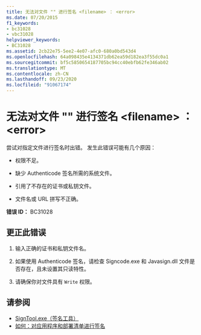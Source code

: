```yaml
---
title: 无法对文件 "" 进行签名 <filename> ： <error>
ms.date: 07/20/2015
f1_keywords:
- bc31028
- vbc31028
helpviewer_keywords:
- BC31028
ms.assetid: 2cb22e75-5ee2-4e07-afc0-680a0bd543d4
ms.openlocfilehash: 64a098435e4134371db62ea59d182ea3f55dc0a1
ms.sourcegitcommit: bf5c5850654187705bc94cc40ebfb62fe346ab02
ms.translationtype: MT
ms.contentlocale: zh-CN
ms.lasthandoff: 09/23/2020
ms.locfileid: "91067174"
---
```

# <a name="unable-to-sign-file-filename-error"></a>无法对文件 "" 进行签名 \<filename> ： \<error>

尝试对指定文件进行签名时出错。 发生此错误可能有几个原因：  
  
- 权限不足。  
  
- 缺少 Authenticode 签名所需的系统文件。  
  
- 引用了不存在的证书或私钥文件。  
  
- 文件名或 URL 拼写不正确。  
  
 **错误 ID：** BC31028  
  
## <a name="to-correct-this-error"></a>更正此错误  
  
1. 输入正确的证书和私钥文件名。  
  
2. 如果使用 Authenticode 签名，请检查 Signcode.exe 和 Javasign.dll 文件是否存在，且未设置其只读特性。  
  
3. 请确保你对文件具有 `Write` 权限。  
  
## <a name="see-also"></a>请参阅

- [SignTool.exe（签名工具）](../../framework/tools/signtool-exe.md)
- [如何：对应用程序和部署清单进行签名](/visualstudio/ide/how-to-sign-application-and-deployment-manifests)
